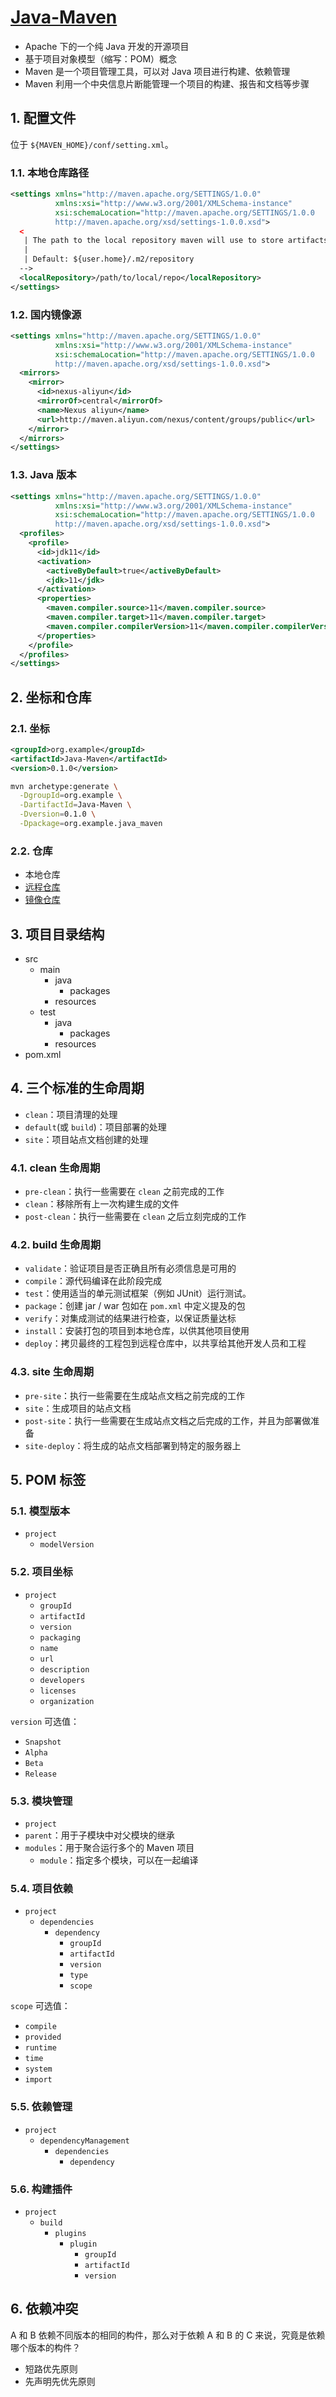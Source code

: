 # [Java-Maven](https://github.com/happyflyer/Java-Maven)

- Apache 下的一个纯 Java 开发的开源项目
- 基于项目对象模型（缩写：POM）概念
- Maven 是一个项目管理工具，可以对 Java 项目进行构建、依赖管理
- Maven 利用一个中央信息片断能管理一个项目的构建、报告和文档等步骤

## 1. 配置文件

位于 `${MAVEN_HOME}/conf/setting.xml`。

### 1.1. 本地仓库路径

```xml
<settings xmlns="http://maven.apache.org/SETTINGS/1.0.0"
          xmlns:xsi="http://www.w3.org/2001/XMLSchema-instance"
          xsi:schemaLocation="http://maven.apache.org/SETTINGS/1.0.0
          http://maven.apache.org/xsd/settings-1.0.0.xsd">
  <
   | The path to the local repository maven will use to store artifacts.
   |
   | Default: ${user.home}/.m2/repository
  -->
  <localRepository>/path/to/local/repo</localRepository>
</settings>
```

### 1.2. 国内镜像源

```xml
<settings xmlns="http://maven.apache.org/SETTINGS/1.0.0"
          xmlns:xsi="http://www.w3.org/2001/XMLSchema-instance"
          xsi:schemaLocation="http://maven.apache.org/SETTINGS/1.0.0
          http://maven.apache.org/xsd/settings-1.0.0.xsd">
  <mirrors>
    <mirror>
      <id>nexus-aliyun</id>
      <mirrorOf>central</mirrorOf>
      <name>Nexus aliyun</name>
      <url>http://maven.aliyun.com/nexus/content/groups/public</url>
    </mirror>
  </mirrors>
</settings>
```

### 1.3. Java 版本

```xml
<settings xmlns="http://maven.apache.org/SETTINGS/1.0.0"
          xmlns:xsi="http://www.w3.org/2001/XMLSchema-instance"
          xsi:schemaLocation="http://maven.apache.org/SETTINGS/1.0.0
          http://maven.apache.org/xsd/settings-1.0.0.xsd">
  <profiles>
    <profile>
      <id>jdk11</id>
      <activation>
        <activeByDefault>true</activeByDefault>
        <jdk>11</jdk>
      </activation>
      <properties>
        <maven.compiler.source>11</maven.compiler.source>
        <maven.compiler.target>11</maven.compiler.target>
        <maven.compiler.compilerVersion>11</maven.compiler.compilerVersion>
      </properties>
    </profile>
  </profiles>
</settings>
```

## 2. 坐标和仓库

### 2.1. 坐标

```xml
<groupId>org.example</groupId>
<artifactId>Java-Maven</artifactId>
<version>0.1.0</version>
```

```bash
mvn archetype:generate \
  -DgroupId=org.example \
  -DartifactId=Java-Maven \
  -Dversion=0.1.0 \
  -Dpackage=org.example.java_maven
```

### 2.2. 仓库

- 本地仓库
- [远程仓库](https://mvnrepository.com/)
- [镜像仓库](https://maven.aliyun.com/mvn/guide)

## 3. 项目目录结构

- src
  - main
    - java
      - packages
    - resources
  - test
    - java
      - packages
    - resources
- pom.xml

## 4. 三个标准的生命周期

- `clean`：项目清理的处理
- `default`(或 `build`)：项目部署的处理
- `site`：项目站点文档创建的处理

### 4.1. clean 生命周期

- `pre-clean`：执行一些需要在 `clean` 之前完成的工作
- `clean`：移除所有上一次构建生成的文件
- `post-clean`：执行一些需要在 `clean` 之后立刻完成的工作

### 4.2. build 生命周期

- `validate`：验证项目是否正确且所有必须信息是可用的
- `compile`：源代码编译在此阶段完成
- `test`：使用适当的单元测试框架（例如 JUnit）运行测试。
- `package`：创建 jar / war 包如在 `pom.xml` 中定义提及的包
- `verify`：对集成测试的结果进行检查，以保证质量达标
- `install`：安装打包的项目到本地仓库，以供其他项目使用
- `deploy`：拷贝最终的工程包到远程仓库中，以共享给其他开发人员和工程

### 4.3. site 生命周期

- `pre-site`：执行一些需要在生成站点文档之前完成的工作
- `site`：生成项目的站点文档
- `post-site`：执行一些需要在生成站点文档之后完成的工作，并且为部署做准备
- `site-deploy`：将生成的站点文档部署到特定的服务器上

## 5. POM 标签

### 5.1. 模型版本

- `project`
  - `modelVersion`

### 5.2. 项目坐标

- `project`
  - `groupId`
  - `artifactId`
  - `version`
  - `packaging`
  - `name`
  - `url`
  - `description`
  - `developers`
  - `licenses`
  - `organization`

`version` 可选值：

- `Snapshot`
- `Alpha`
- `Beta`
- `Release`

### 5.3. 模块管理

- `project`
- `parent`：用于子模块中对父模块的继承
- `modules`：用于聚合运行多个的 Maven 项目
  - `module`：指定多个模块，可以在一起编译

### 5.4. 项目依赖

- `project`
  - `dependencies`
    - `dependency`
      - `groupId`
      - `artifactId`
      - `version`
      - `type`
      - `scope`

`scope` 可选值：

- `compile`
- `provided`
- `runtime`
- `time`
- `system`
- `import`

### 5.5. 依赖管理

- `project`
  - `dependencyManagement`
    - `dependencies`
      - `dependency`

### 5.6. 构建插件

- `project`
  - `build`
    - `plugins`
      - `plugin`
        - `groupId`
        - `artifactId`
        - `version`

## 6. 依赖冲突

A 和 B 依赖不同版本的相同的构件，那么对于依赖 A 和 B 的 C 来说，究竟是依赖哪个版本的构件？

- 短路优先原则
- 先声明先优先原则
